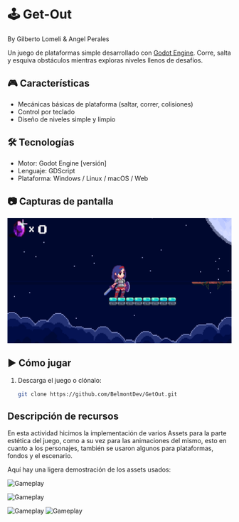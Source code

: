 # 🕹️ Get-Out
By Gilberto Lomeli & Angel Perales

Un juego de plataformas simple desarrollado con [Godot Engine](https://godotengine.org/). Corre, salta y esquiva obstáculos mientras exploras niveles llenos de desafíos.

## 🎮 Características

- Mecánicas básicas de plataforma (saltar, correr, colisiones)
- Control por teclado
- Diseño de niveles simple y limpio

## 🛠️ Tecnologías

- Motor: Godot Engine [versión]
- Lenguaje: GDScript
- Plataforma: Windows / Linux / macOS / Web

## 📷 Capturas de pantalla

![Gameplay](https://github.com/BelmontDev/GetOut/blob/1bd3323c3eb72012422e21b3d4ac0ac8671c18f3/game.png)

## ▶️ Cómo jugar

1. Descarga el juego o clónalo:
   ```bash
   git clone https://github.com/BelmontDev/GetOut.git

## Descripción de recursos 

En esta actividad hicimos la implementación de varios Assets para la parte estética del juego, como a su vez para las animaciones del mismo, esto en cuanto a los personajes, también se usaron algunos para plataformas, fondos y el escenario.

Aquí hay una ligera demostración de los assets usados:

![Gameplay](https://github.com/BelmontDev/GetOut/blob/level1base/capturas/Captura%20de%20pantalla%202025-07-06%20200428.png)                                                              

![Gameplay](https://github.com/BelmontDev/GetOut/blob/level1base/capturas/Captura%20de%20pantalla%202025-07-06%20200530.png)  

![Gameplay](https://github.com/BelmontDev/GetOut/blob/level1base/capturas/Day%20Sky.png)                                                                                                      ![Gameplay](https://github.com/BelmontDev/GetOut/blob/main/Game/Level2/Assets/Map/4%20background/1.png) 

